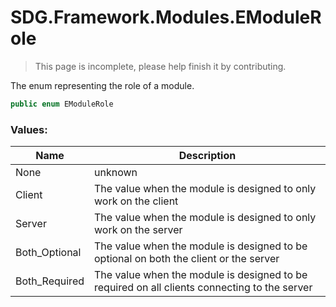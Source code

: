 # SDG.Framework.Modules.EModuleRole

> This page is incomplete, please help finish it by contributing.

The enum representing the role of a module.

```C#
public enum EModuleRole
```

### Values:

Name | Description
------------ | -------------
None | unknown
Client | The value when the module is designed to only work on the client
Server | The value when the module is designed to only work on the server
Both_Optional | The value when the module is designed to be optional on both the client or the server
Both_Required | The value when the module is designed to be required on all clients connecting to the server
